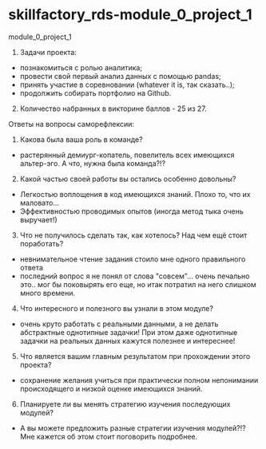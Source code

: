 # skillfactory_rds-module_0_project_1
 module_0_project_1
1. Задачи проекта:
- познакомиться с ролью аналитика;
- провести свой первый анализ данных с помощью pandas;
- принять участие в соревновании (whatever it is, так сказать..);
- продолжить собирать портфолио на Github.

2. Количество набранных в викторине баллов - 25 из 27.

Ответы на вопросы саморефлексии:

1. Какова была ваша роль в команде? 
- растерянный демиург-копатель, повелитель всех имеющихся альтер-эго.
А что, нужна была команда?!?

2. Какой частью своей работы вы остались особенно довольны?
- Легкостью воплощения в код имеющихся знаний. Плохо то, что их маловато...
- Эффективностью проводимых опытов (иногда метод тыка очень выручает!)

3. Что не получилось сделать так, как хотелось? Над чем ещё стоит поработать?
- невнимательное чтение задания стоило мне одного правильного ответа
- последний вопрос я не понял от слова "совсем"... очень печально это.. мог бы поковырять его еще, но итак потратил на него слишком много времени.

4. Что интересного и полезного вы узнали в этом модуле?
- очень круто работать с реальными данными, а не делать абстрактные однотипные задачки! При этом даже однотипные задачки на реальных данных кажутся полезнее и интереснее!

5. Что является вашим главным результатом при прохождении этого проекта?
- сохранение желания учиться при практически полном непонимании происходящего и низкой оценке имеющихся знаний.

6. Планируете ли вы менять стратегию изучения последующих модулей?
- А вы можете предложить разные стратегии изучения модулей?!? Мне кажется об этом стоит поговорить подробнее.

